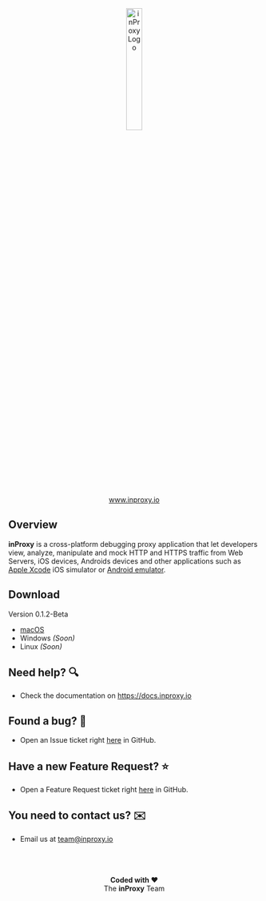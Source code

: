 <div align="center">
    <a href="https://www.inproxy.io">
        <img src="https://assetsinproxy.s3.amazonaws.com/inProxyLogo.svg" alt="inProxy Logo" width="25%" height="auto"/>
    </a>
</div>
<div align="center">
    <a href="https://www.inproxy.io">www.inproxy.io</a>
</div>


## Overview
**inProxy** is a cross-platform debugging proxy application that let developers view, analyze, manipulate and mock HTTP and HTTPS traffic from Web Servers, iOS devices, Androids devices and other applications such as [Apple Xcode](https://developer.apple.com/documentation/xcode) iOS simulator or [Android emulator](https://developer.android.com/studio/run/emulator).

## Download

Version 0.1.2-Beta
* [macOS](http://download.inproxy.io/macos/inProxy-0.1.2-Beta.dmg)
* Windows _(Soon)_
* Linux _(Soon)_

## Need help? 🔍
* Check the documentation on https://docs.inproxy.io

## Found a bug? 🐞
* Open an Issue ticket right [here](https://github.com/inProxyApp/inProxy/issues/new?assignees=&labels=&template=bug_report.md&title=) in GitHub.

## Have a new Feature Request? ⭐️
* Open a Feature Request ticket right [here](https://github.com/inProxyApp/inProxy/issues/new?assignees=&labels=&template=feature_request.md&title=) in GitHub.

## You need to contact us? ✉️
* Email us at team@inproxy.io

<br />
<br />
<br />

<div align="center">
    <strong>Coded with ❤️</strong>
</div>
<div align="center">
    The <strong>inProxy</strong> Team
</div>
